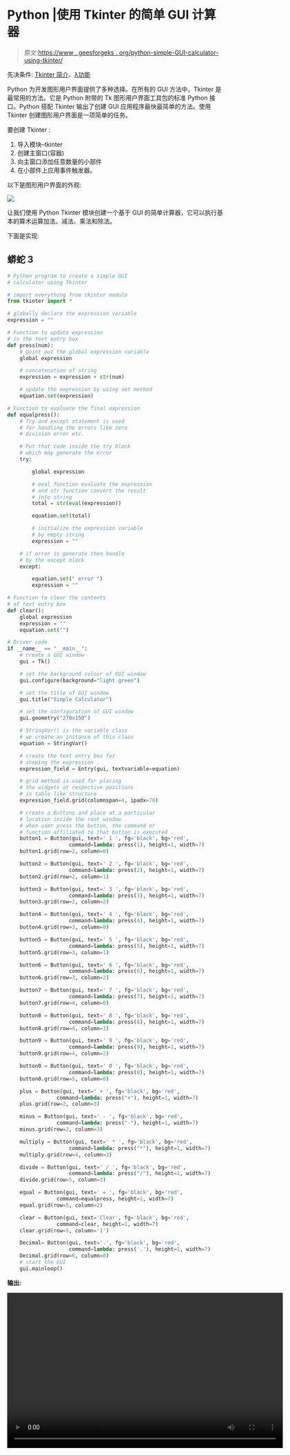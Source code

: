 # Python |使用 Tkinter 的简单 GUI 计算器

> 原文:[https://www . geesforgeks . org/python-simple-GUI-calculator-using-tkinter/](https://www.geeksforgeeks.org/python-simple-gui-calculator-using-tkinter/)

先决条件: [Tkinter 简介](https://www.geeksforgeeks.org/python-gui-tkinter/)、[λ功能](https://www.geeksforgeeks.org/python-lambda-anonymous-functions-filter-map-reduce/)

Python 为开发图形用户界面提供了多种选择。在所有的 GUI 方法中，Tkinter 是最常用的方法。它是 Python 附带的 Tk 图形用户界面工具包的标准 Python 接口。Python 搭配 Tkinter 输出了创建 GUI 应用程序最快最简单的方法。使用 Tkinter 创建图形用户界面是一项简单的任务。

要创建 Tkinter :

1.  导入模块–tkinter
2.  创建主窗口(容器)
3.  向主窗口添加任意数量的小部件
4.  在小部件上应用事件触发器。

以下是图形用户界面的外观:

![](img/8c4718baa719609776ddd85979750b72.png)

让我们使用 Python Tkinter 模块创建一个基于 GUI 的简单计算器，它可以执行基本的算术运算加法、减法、乘法和除法。

下面是实现:

## 蟒蛇 3

```py
# Python program to create a simple GUI
# calculator using Tkinter

# import everything from tkinter module
from tkinter import *

# globally declare the expression variable
expression = ""

# Function to update expression
# in the text entry box
def press(num):
    # point out the global expression variable
    global expression

    # concatenation of string
    expression = expression + str(num)

    # update the expression by using set method
    equation.set(expression)

# Function to evaluate the final expression
def equalpress():
    # Try and except statement is used
    # for handling the errors like zero
    # division error etc.

    # Put that code inside the try block
    # which may generate the error
    try:

        global expression

        # eval function evaluate the expression
        # and str function convert the result
        # into string
        total = str(eval(expression))

        equation.set(total)

        # initialize the expression variable
        # by empty string
        expression = ""

    # if error is generate then handle
    # by the except block
    except:

        equation.set(" error ")
        expression = ""

# Function to clear the contents
# of text entry box
def clear():
    global expression
    expression = ""
    equation.set("")

# Driver code
if __name__ == "__main__":
    # create a GUI window
    gui = Tk()

    # set the background colour of GUI window
    gui.configure(background="light green")

    # set the title of GUI window
    gui.title("Simple Calculator")

    # set the configuration of GUI window
    gui.geometry("270x150")

    # StringVar() is the variable class
    # we create an instance of this class
    equation = StringVar()

    # create the text entry box for
    # showing the expression .
    expression_field = Entry(gui, textvariable=equation)

    # grid method is used for placing
    # the widgets at respective positions
    # in table like structure .
    expression_field.grid(columnspan=4, ipadx=70)

    # create a Buttons and place at a particular
    # location inside the root window .
    # when user press the button, the command or
    # function affiliated to that button is executed .
    button1 = Button(gui, text=' 1 ', fg='black', bg='red',
                    command=lambda: press(1), height=1, width=7)
    button1.grid(row=2, column=0)

    button2 = Button(gui, text=' 2 ', fg='black', bg='red',
                    command=lambda: press(2), height=1, width=7)
    button2.grid(row=2, column=1)

    button3 = Button(gui, text=' 3 ', fg='black', bg='red',
                    command=lambda: press(3), height=1, width=7)
    button3.grid(row=2, column=2)

    button4 = Button(gui, text=' 4 ', fg='black', bg='red',
                    command=lambda: press(4), height=1, width=7)
    button4.grid(row=3, column=0)

    button5 = Button(gui, text=' 5 ', fg='black', bg='red',
                    command=lambda: press(5), height=1, width=7)
    button5.grid(row=3, column=1)

    button6 = Button(gui, text=' 6 ', fg='black', bg='red',
                    command=lambda: press(6), height=1, width=7)
    button6.grid(row=3, column=2)

    button7 = Button(gui, text=' 7 ', fg='black', bg='red',
                    command=lambda: press(7), height=1, width=7)
    button7.grid(row=4, column=0)

    button8 = Button(gui, text=' 8 ', fg='black', bg='red',
                    command=lambda: press(8), height=1, width=7)
    button8.grid(row=4, column=1)

    button9 = Button(gui, text=' 9 ', fg='black', bg='red',
                    command=lambda: press(9), height=1, width=7)
    button9.grid(row=4, column=2)

    button0 = Button(gui, text=' 0 ', fg='black', bg='red',
                    command=lambda: press(0), height=1, width=7)
    button0.grid(row=5, column=0)

    plus = Button(gui, text=' + ', fg='black', bg='red',
                command=lambda: press("+"), height=1, width=7)
    plus.grid(row=2, column=3)

    minus = Button(gui, text=' - ', fg='black', bg='red',
                command=lambda: press("-"), height=1, width=7)
    minus.grid(row=3, column=3)

    multiply = Button(gui, text=' * ', fg='black', bg='red',
                    command=lambda: press("*"), height=1, width=7)
    multiply.grid(row=4, column=3)

    divide = Button(gui, text=' / ', fg='black', bg='red',
                    command=lambda: press("/"), height=1, width=7)
    divide.grid(row=5, column=3)

    equal = Button(gui, text=' = ', fg='black', bg='red',
                command=equalpress, height=1, width=7)
    equal.grid(row=5, column=2)

    clear = Button(gui, text='Clear', fg='black', bg='red',
                command=clear, height=1, width=7)
    clear.grid(row=5, column='1')

    Decimal= Button(gui, text='.', fg='black', bg='red',
                    command=lambda: press('.'), height=1, width=7)
    Decimal.grid(row=6, column=0)
    # start the GUI
    gui.mainloop()
```

**输出:**

<video class="wp-video-shortcode" id="video-205266-1" width="640" height="360" preload="metadata" controls=""><source type="video/mp4" src="https://media.geeksforgeeks.org/wp-content/uploads/20210114101728/FreeOnlineScreenRecorderProject1.mp4?_=1">[https://media.geeksforgeeks.org/wp-content/uploads/20210114101728/FreeOnlineScreenRecorderProject1.mp4](https://media.geeksforgeeks.org/wp-content/uploads/20210114101728/FreeOnlineScreenRecorderProject1.mp4)</video>